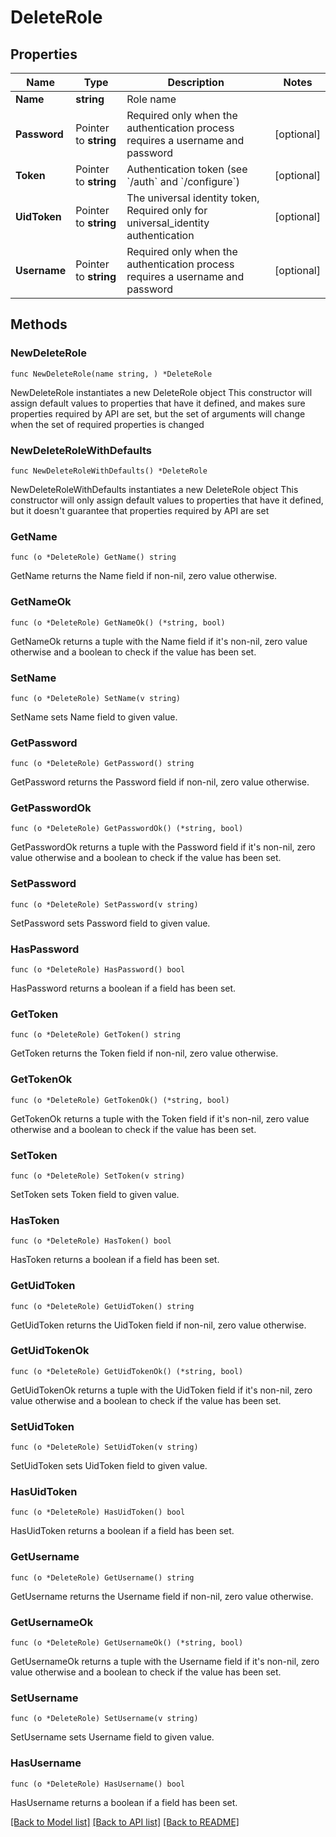 # DeleteRole

## Properties

Name | Type | Description | Notes
------------ | ------------- | ------------- | -------------
**Name** | **string** | Role name | 
**Password** | Pointer to **string** | Required only when the authentication process requires a username and password | [optional] 
**Token** | Pointer to **string** | Authentication token (see &#x60;/auth&#x60; and &#x60;/configure&#x60;) | [optional] 
**UidToken** | Pointer to **string** | The universal identity token, Required only for universal_identity authentication | [optional] 
**Username** | Pointer to **string** | Required only when the authentication process requires a username and password | [optional] 

## Methods

### NewDeleteRole

`func NewDeleteRole(name string, ) *DeleteRole`

NewDeleteRole instantiates a new DeleteRole object
This constructor will assign default values to properties that have it defined,
and makes sure properties required by API are set, but the set of arguments
will change when the set of required properties is changed

### NewDeleteRoleWithDefaults

`func NewDeleteRoleWithDefaults() *DeleteRole`

NewDeleteRoleWithDefaults instantiates a new DeleteRole object
This constructor will only assign default values to properties that have it defined,
but it doesn't guarantee that properties required by API are set

### GetName

`func (o *DeleteRole) GetName() string`

GetName returns the Name field if non-nil, zero value otherwise.

### GetNameOk

`func (o *DeleteRole) GetNameOk() (*string, bool)`

GetNameOk returns a tuple with the Name field if it's non-nil, zero value otherwise
and a boolean to check if the value has been set.

### SetName

`func (o *DeleteRole) SetName(v string)`

SetName sets Name field to given value.


### GetPassword

`func (o *DeleteRole) GetPassword() string`

GetPassword returns the Password field if non-nil, zero value otherwise.

### GetPasswordOk

`func (o *DeleteRole) GetPasswordOk() (*string, bool)`

GetPasswordOk returns a tuple with the Password field if it's non-nil, zero value otherwise
and a boolean to check if the value has been set.

### SetPassword

`func (o *DeleteRole) SetPassword(v string)`

SetPassword sets Password field to given value.

### HasPassword

`func (o *DeleteRole) HasPassword() bool`

HasPassword returns a boolean if a field has been set.

### GetToken

`func (o *DeleteRole) GetToken() string`

GetToken returns the Token field if non-nil, zero value otherwise.

### GetTokenOk

`func (o *DeleteRole) GetTokenOk() (*string, bool)`

GetTokenOk returns a tuple with the Token field if it's non-nil, zero value otherwise
and a boolean to check if the value has been set.

### SetToken

`func (o *DeleteRole) SetToken(v string)`

SetToken sets Token field to given value.

### HasToken

`func (o *DeleteRole) HasToken() bool`

HasToken returns a boolean if a field has been set.

### GetUidToken

`func (o *DeleteRole) GetUidToken() string`

GetUidToken returns the UidToken field if non-nil, zero value otherwise.

### GetUidTokenOk

`func (o *DeleteRole) GetUidTokenOk() (*string, bool)`

GetUidTokenOk returns a tuple with the UidToken field if it's non-nil, zero value otherwise
and a boolean to check if the value has been set.

### SetUidToken

`func (o *DeleteRole) SetUidToken(v string)`

SetUidToken sets UidToken field to given value.

### HasUidToken

`func (o *DeleteRole) HasUidToken() bool`

HasUidToken returns a boolean if a field has been set.

### GetUsername

`func (o *DeleteRole) GetUsername() string`

GetUsername returns the Username field if non-nil, zero value otherwise.

### GetUsernameOk

`func (o *DeleteRole) GetUsernameOk() (*string, bool)`

GetUsernameOk returns a tuple with the Username field if it's non-nil, zero value otherwise
and a boolean to check if the value has been set.

### SetUsername

`func (o *DeleteRole) SetUsername(v string)`

SetUsername sets Username field to given value.

### HasUsername

`func (o *DeleteRole) HasUsername() bool`

HasUsername returns a boolean if a field has been set.


[[Back to Model list]](../README.md#documentation-for-models) [[Back to API list]](../README.md#documentation-for-api-endpoints) [[Back to README]](../README.md)


